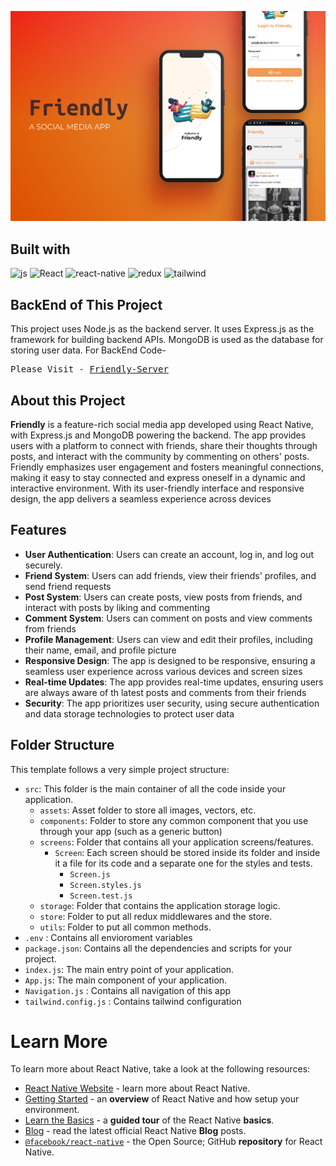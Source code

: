 ![Friendly-cover](ReadMe_Assets/Friendly-cover.png)

## Built with 

<div>
   <img src="https://img.shields.io/badge/JavaScript-323330?style=for-the-badge&logo=javascript&logoColor=F7DF1E" alt="js" />
   <img src="https://img.shields.io/badge/React-20232A?style=for-the-badge&logo=react&logoColor=61DAFB" alt="React" />
  <img src="https://img.shields.io/badge/React_Native-20232A?style=for-the-badge&logo=react&logoColor=61DAFB" alt='react-native'/> 
  <img src="https://img.shields.io/badge/Redux-593D88?style=for-the-badge&logo=redux&logoColor=white" alt='redux'/> 
  <img src="https://img.shields.io/badge/Tailwind_CSS-38B2AC?style=for-the-badge&logo=tailwind-css&logoColor=white" alt='tailwind'/> 

</div>

## BackEnd of This Project 
This project uses Node.js as the backend server. It uses Express.js as the framework for building backend 
APIs. MongoDB is used as the database for storing user data.
For BackEnd Code-
<pre>
Please Visit - <a href="https://github.com/Saibalweb/NodeJs_SocialMedia_Backend_Server" target="_blank">Friendly-Server</a>
</pre>
## About this Project 

**Friendly** is a feature-rich social media app developed using React Native, with Express.js and MongoDB powering the backend. The app provides users with a platform to connect with friends, share their thoughts through posts, and interact with the community by commenting on others' posts. Friendly emphasizes user engagement and fosters meaningful connections, making it easy to stay connected and express oneself in a dynamic and interactive environment. With its user-friendly interface and responsive design, the app delivers a seamless experience across devices

## Features
- **User Authentication**: Users can create an account, log in, and log out securely.
- **Friend System**: Users can add friends, view their friends' profiles, and send friend requests
- **Post System**: Users can create posts, view posts from friends, and interact with posts by
liking and commenting
- **Comment System**: Users can comment on posts and view comments from friends
- **Profile Management**: Users can view and edit their profiles, including their name, email, and
profile picture
- **Responsive Design**: The app is designed to be responsive, ensuring a seamless user experience
across various devices and screen sizes
- **Real-time Updates**: The app provides real-time updates, ensuring users are always aware of th
latest posts and comments from their friends
- **Security**: The app prioritizes user security, using secure authentication and data storage
technologies to protect user data

## Folder Structure 

This template follows a very simple project structure:
- `src`: This folder is the main container of all the code inside your application.
   - `assets`: Asset folder to store all images, vectors, etc.
   - `components`: Folder to store any common component that you use through your app (such as a generic button)
   - `screens`: Folder that contains all your application screens/features.
      - `Screen`: Each screen should be stored inside its folder and inside it a file for its code and a separate one for the styles and tests.
         - `Screen.js`
         - `Screen.styles.js`
         - `Screen.test.js`
   - `storage`: Folder that contains the application storage logic.
   - `store`: Folder to put all redux middlewares and the store.
   - `utils`: Folder to put all common methods.
- `.env` : Contains all envioroment variables 
- `package.json`: Contains all the dependencies and scripts for your project.
- `index.js`: The main entry point of your application.
- `App.js`: The main component of your application.
- `Navigation.js` : Contains all navigation of this app
- `tailwind.config.js` : Contains tailwind configuration

# Learn More

To learn more about React Native, take a look at the following resources:

- [React Native Website](https://reactnative.dev) - learn more about React Native.
- [Getting Started](https://reactnative.dev/docs/environment-setup) - an **overview** of React Native and how setup your environment.
- [Learn the Basics](https://reactnative.dev/docs/getting-started) - a **guided tour** of the React Native **basics**.
- [Blog](https://reactnative.dev/blog) - read the latest official React Native **Blog** posts.
- [`@facebook/react-native`](https://github.com/facebook/react-native) - the Open Source; GitHub **repository** for React Native.
